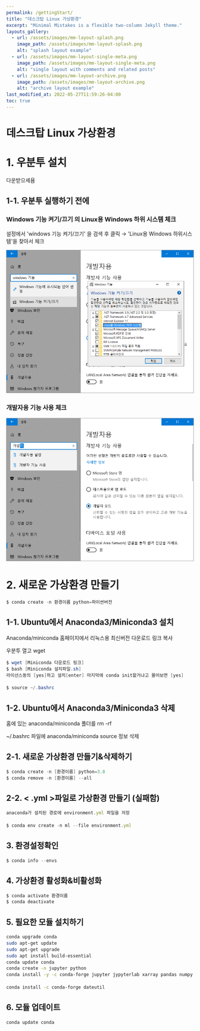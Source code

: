 ```yaml
---
permalink: /gettingStart/
title: "데스크탑 Linux 가상환경"
excerpt: "Minimal Mistakes is a flexible two-column Jekyll theme."
layouts_gallery:
  - url: /assets/images/mm-layout-splash.png
    image_path: /assets/images/mm-layout-splash.png
    alt: "splash layout example"
  - url: /assets/images/mm-layout-single-meta.png
    image_path: /assets/images/mm-layout-single-meta.png
    alt: "single layout with comments and related posts"
  - url: /assets/images/mm-layout-archive.png
    image_path: /assets/images/mm-layout-archive.png
    alt: "archive layout example"
last_modified_at: 2022-05-27T11:59:26-04:00
toc: true
---
```


# 데스크탑 Linux 가상환경

# 1. 우분투 설치

다운받으세욤

## 1-1. 우분투 실행하기 전에

### Windows 기능 켜기/끄기 의 Linux용 Windows 하위 시스템 체크

설정에서 'windows 기능 켜기/끄기' 을 검색 후 클릭 → 'Linux용 Windows 하위시스템'을 찾아서 체크

![img](/assets/fig_gettingStart_1.png)

### 개발자용 기능 사용 체크

![img](/assets/fig_gettingStart_2.png)

# 2. 새로운 가상환경 만들기

```powershell
$ conda create -n 환경이름 python=파이썬버전
```

## 1-1. Ubuntu에서 Anaconda3/Miniconda3 설치

Anaconda/miniconda 홈페이지에서 리눅스용 최신버전 다운로드 링크 복사

우분투 열고 wget

```powershell
$ wget [Miniconda 다운로드 링크]
$ bash [Miniconda 설치파일.sh]
라이선스동의 [yes]하고 설치[enter] 마지막에 conda init할거냐고 물어보면 [yes]

$ source ~/.bashrc
```

## 1-2. Ubuntu에서 Anaconda3/Miniconda3 삭제

홈에 있는 anaconda/miniconda 폴더를 rm -rf

~/.bashrc 파일에 anaconda/miniconda source 정보 삭제

## 2-1. 새로운 가상환경 만들기&삭제하기

```powershell
$ conda create -n [환경이름] python=3.8
$ conda remove -n [환경이름] --all
```

## 2-2. < .yml >파일로 가상환경 만들기 (실패함)

```jsx
anaconda가 설치된 경로에 environment.yml 파일을 저장

$ conda env create -n ml --file environment.yml
```

## 3. 환경설정확인

```jsx
$ conda info --envs
```

## 4. 가상환경 활성화&비활성화

```jsx
$ conda activate 환경이름
$ conda deactivate
```

## 5. 필요한 모듈 설치하기

```bash
conda upgrade conda
sudo apt-get update
sudo apt-get upgrade
sudo apt install build-essential
conda update conda
conda create -n jupyter python
conda install -y -c conda-forge jupyter jypyterlab xarray pandas numpy scipy seaborn matplotlib -c ncar geocat-comp geocat-viz geocat-datafiles bokeh

conda install -c conda-forge dateutil

```

## 6. 모듈 업데이트

```bash
conda update conda 
```

#

